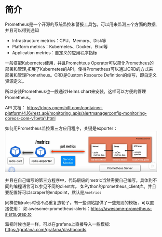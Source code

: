 # 简介

Prometheus是一个开源的系统监控和警报工具包。可以用来监测三个方面的数据, 并且可以得到通知

- Infrastructure metrics：CPU、Memory、Disk等
- Platform metrics：Kubernetes、Docker、Etcd等
- Application metrics：自定义的应用程序指标

一般搭配Kubernetes使用，并且Promehteus Operator可以简化Prometheus的部署和管理,拓展了Kubernetes的API，使得Prometheus可以通过CRD的方式来部署和管理Prometheus。CRD是Custom Resource Definition的缩写，即自定义资源定义。

所以安装Prometheus也一般通过Helms chart来安装，这样可以方便的管理Prometheus。

API 文档：
https://docs.openshift.com/container-platform/4.16/rest_api/monitoring_apis/alertmanagerconfig-monitoring-coreos-com-v1beta1.html

如何用Prometheus监控第三方应用程序，关键是exporter：
![alt text](prometheus-thrid-party.png)

并且在自己编写的第三方程序中，代码层级的metric当然需要自己编写，具体到不同的编程语言可以参见不同的client库。 如Python的prometheus_client库。并且要配置好可以scraper的endpoint，默认是`/metrics`

同样使用rules时也不必重复造轮子，有一些网站提供了一些规则的模板，可以直接使用：
如 awesome-prometheus-alerts：https://awesome-prometheus-alerts.grep.to

监视时候也是一样，可以在grafana上直接导入一些模板: https://grafana.com/grafana/dashboards